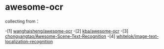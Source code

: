 # awesome-ocr

collecting from：

-[1] [wanghaisheng/awesome-ocr](https://github.com/wanghaisheng/awesome-ocr)
-[2] [kba/awesome-ocr](https://github.com/kba/awesome-ocr)
-[3] [chongyangtao/Awesome-Scene-Text-Recognition](https://github.com/chongyangtao/Awesome-Scene-Text-Recognition)
-[4] [whitelok/image-text-localization-recognition](https://github.com/whitelok/image-text-localization-recognition/blob/master/README.zh-cn.md)
